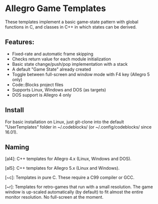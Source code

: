 # Allegro Game Templates

These templates implement a basic game-state pattern with global functions in C, and classes in C++ in which states can be derived.

## Features:

* Fixed-rate and automatic frame skipping
* Checks return value for each module initialization
* Basic state change/push/pop implementation with a stack
* A default "Game State" already created
* Toggle between full-screen and window mode with F4 key (Allegro 5 only)
* Code::Blocks project files
* Supports Linux, Windows and DOS (as targets)
* DOS support is Allegro 4 only

## Install

For basic installation on Linux, just git-clone into the default "UserTemplates" folder in ~/.codeblocks/ (or ~/.config/codeblocks/ since 16.01).

## Naming

[al4]: C++ templates for Allegro 4.x (Linux, Windows and DOS).

[al5]: C++ templates for Allegro 5.x (Linux and Windows).

[~c]: Templates in pure C. These require a C99 compiler or GCC.

[~r]: Templates for retro-games that run with a small resolution. The game window is up-scaled automatically (by default) to fit almost the entire monitor resolution. No full-screen at the moment.
